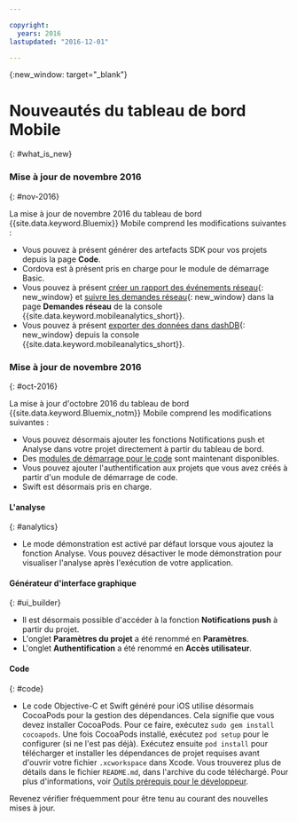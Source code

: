 ```yaml
---

copyright:
  years: 2016
lastupdated: "2016-12-01"

---
```

{:new_window: target="_blank"}

# Nouveautés du tableau de bord Mobile
{: #what_is_new}


### Mise à jour de novembre 2016
{: #nov-2016}

La mise à jour de novembre 2016 du tableau de bord {{site.data.keyword.Bluemix}} Mobile comprend les modifications suivantes :

   * Vous pouvez à présent générer des artefacts SDK pour vos projets depuis la page **Code**.
   * Cordova est à présent pris en charge pour le module de démarrage Basic.
   * Vous pouvez à présent [créer un rapport des événements
réseau](/docs/services/mobileanalytics/sdk.html#network-requests){: new_window} et
[suivre les demandes réseau](/docs/services/mobileanalytics/app-monitoring.html#monitor-network-requests){: new_window}
dans la page **Demandes réseau** de la console {{site.data.keyword.mobileanalytics_short}}.
   * Vous pouvez à présent [exporter des données dans dashDB](/docs/services/mobileanalytics/app-monitoring.html#dashdb){: new_window}
depuis la console {{site.data.keyword.mobileanalytics_short}}.


### Mise à jour de novembre 2016
{: #oct-2016}

La mise à jour d'octobre 2016 du tableau de bord {{site.data.keyword.Bluemix_notm}} Mobile comprend les modifications suivantes :

   * Vous pouvez désormais ajouter les fonctions Notifications push et Analyse dans votre projet directement à partir du tableau de bord.
   * Des [modules de démarrage pour le code](starters.html#Code_Starter) sont maintenant disponibles.
   * Vous pouvez ajouter l'authentification aux projets que vous avez créés à partir d'un module de démarrage de code.
   * Swift est désormais pris en charge.


#### L'analyse
{: #analytics}

   * Le mode démonstration est activé par défaut lorsque vous ajoutez la
fonction Analyse. Vous pouvez désactiver le mode démonstration pour visualiser
l'analyse après l'exécution de votre application.


#### Générateur d'interface graphique
{: #ui_builder}

   * Il est désormais possible d'accéder à la fonction **Notifications push** à partir du projet.
   * L'onglet **Paramètres du projet** a été renommé
en **Paramètres**.
   * L'onglet **Authentification** a été renommé en **Accès utilisateur**.


#### Code
{: #code}

   * Le code Objective-C et Swift généré pour iOS utilise désormais
CocoaPods pour la gestion des dépendances. Cela signifie que vous devez
installer CocoaPods. Pour ce faire, exécutez `sudo gem install cocoapods`. Une
fois CocoaPods installé, exécutez `pod setup` pour le
configurer (si ne l'est pas déjà). Exécutez ensuite `pod
install` pour télécharger et installer les dépendances de projet
requises avant d'ouvrir votre fichier `.xcworkspace` dans Xcode. Vous
trouverez plus de détails dans le fichier `README.md`, dans
l'archive du code téléchargé. Pour plus d'informations, voir
[Outils prérequis pour le développeur](get_code.html#prereq-dev-tools).

Revenez vérifier fréquemment pour être tenu au courant des nouvelles mises à jour.
